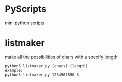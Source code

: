 # PyScripts
mini python scripts

# listmaker
make all the possibilities of chars with a specify length
```
python3 listmaker.py (chars) (length)
example:
python3 listmaker.py 1234567890 3
```



